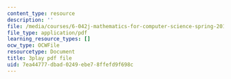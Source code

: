 ```yaml
---
content_type: resource
description: ''
file: /media/courses/6-042j-mathematics-for-computer-science-spring-2015/7ea44777dbad0249ebe78ffefd9f698c_v6axtBS6IF8.pdf
file_type: application/pdf
learning_resource_types: []
ocw_type: OCWFile
resourcetype: Document
title: 3play pdf file
uid: 7ea44777-dbad-0249-ebe7-8ffefd9f698c
---
```

